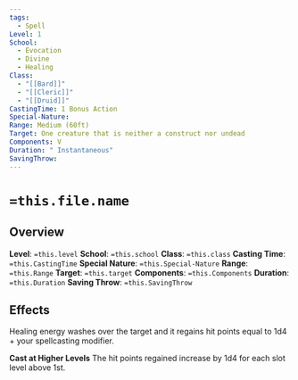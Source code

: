 ```yaml
---
tags:
  - Spell
Level: 1
School:
  - Evocation
  - Divine
  - Healing
Class:
  - "[[Bard]]"
  - "[[Cleric]]"
  - "[[Druid]]"
CastingTime: 1 Bonus Action
Special-Nature: 
Range: Medium (60ft)
Target: One creature that is neither a construct nor undead
Components: V
Duration: " Instantaneous"
SavingThrow:
---
```

# `=this.file.name`

## Overview
**Level**: `=this.level`
**School**: `=this.school`
**Class**: `=this.class`
**Casting Time**: `=this.CastingTime`
**Special Nature**: `=this.Special-Nature`
**Range**: `=this.Range`
**Target**: `=this.target`
**Components**: `=this.Components`
**Duration**: `=this.Duration`
**Saving Throw**: `=this.SavingThrow`
## Effects
Healing energy washes over the target and it regains hit points equal to 1d4 + your spellcasting modifier.

**Cast at Higher Levels**
The hit points regained increase by 1d4 for each slot level above 1st.

